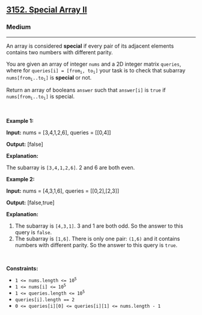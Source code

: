 <h2><a href="https://leetcode.com/problems/special-array-ii/">3152. Special Array II</a></h2><h3>Medium</h3><hr><div><p>An array is considered <strong>special</strong> if every pair of its adjacent elements contains two numbers with different parity.</p>

<p>You are given an array of integer <code>nums</code> and a 2D integer matrix <code><bvtag class="memorize_new_word bv_leetcode_com bv_browserName_google_chrome  burning_vocabulary  _id_1733761775848">queries</bvtag></code>, where for <code><bvtag class="memorize_new_word bv_leetcode_com bv_browserName_google_chrome  burning_vocabulary  _id_1733761775848">queries</bvtag>[i] = [from<sub>i</sub>, to<sub>i</sub>]</code> your task is to check that <span data-keyword="subarray">subarray</span> <code>nums[from<sub>i</sub>..to<sub>i</sub>]</code> is <strong>special</strong> or not.</p>

<p>Return an array of booleans <code>answer</code> such that <code>answer[i]</code> is <code>true</code> if <code>nums[from<sub>i</sub>..to<sub>i</sub>]</code> is special.<!-- notionvc: e5d6f4e2-d20a-4fbd-9c7f-22fbe52ef730 --></p>

<p>&nbsp;</p>
<p><strong class="example">Example 1:</strong></p>

<div class="example-block">
<p><strong>Input:</strong> <span class="example-io">nums = [3,4,1,2,6], <bvtag class="memorize_new_word bv_leetcode_com bv_browserName_google_chrome  burning_vocabulary  _id_1733761775848">queries</bvtag> = [[0,4]]</span></p>

<p><strong>Output:</strong> <span class="example-io">[false]</span></p>

<p><strong>Explanation:</strong></p>

<p>The subarray is <code>[3,4,1,2,6]</code>. 2 and 6 are both even.</p>
</div>

<p><strong class="example">Example 2:</strong></p>

<div class="example-block">
<p><strong>Input:</strong> <span class="example-io">nums = [4,3,1,6], <bvtag class="memorize_new_word bv_leetcode_com bv_browserName_google_chrome  burning_vocabulary  _id_1733761775848">queries</bvtag> = [[0,2],[2,3]]</span></p>

<p><strong>Output:</strong> <span class="example-io">[false,true]</span></p>

<p><strong>Explanation:</strong></p>

<ol>
	<li>The subarray is <code>[4,3,1]</code>. 3 and 1 are both odd. So the answer to this query is <code>false</code>.</li>
	<li>The subarray is <code>[1,6]</code>. There is only one pair: <code>(1,6)</code> and it contains numbers with different parity. So the answer to this query is <code>true</code>.</li>
</ol>
</div>

<p>&nbsp;</p>
<p><strong>Constraints:</strong></p>

<ul>
	<li><code>1 &lt;= nums.length &lt;= 10<sup>5</sup></code></li>
	<li><code>1 &lt;= nums[i] &lt;= 10<sup>5</sup></code></li>
	<li><code>1 &lt;= <bvtag class="memorize_new_word bv_leetcode_com bv_browserName_google_chrome  burning_vocabulary  _id_1733761775848">queries</bvtag>.length &lt;= 10<sup>5</sup></code></li>
	<li><code><bvtag class="memorize_new_word bv_leetcode_com bv_browserName_google_chrome  burning_vocabulary  _id_1733761775848">queries</bvtag>[i].length == 2</code></li>
	<li><code>0 &lt;= <bvtag class="memorize_new_word bv_leetcode_com bv_browserName_google_chrome  burning_vocabulary  _id_1733761775848">queries</bvtag>[i][0] &lt;= <bvtag class="memorize_new_word bv_leetcode_com bv_browserName_google_chrome  burning_vocabulary  _id_1733761775848">queries</bvtag>[i][1] &lt;= nums.length - 1</code></li>
</ul>
</div>